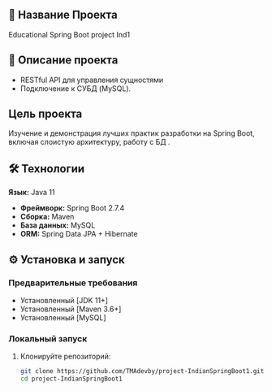 



## 🚀 Название Проекта
Educational Spring Boot project Ind1

## 🧩 Описание проекта
- RESTful API для управления сущностями
- Подключение к СУБД (MySQL).

## Цель проекта
Изучение и демонстрация лучших практик разработки на Spring Boot, включая слоистую архитектуру, работу с БД .

## 🛠️ Технологии
**Язык:** Java 11
- **Фреймворк:** Spring Boot 2.7.4
- **Сборка:** Maven 
- **База данных:** MySQL 
- **ORM:** Spring Data JPA + Hibernate

## ⚙️ Установка и запуск

### Предварительные требования

- Установленный [JDK 11+]
- Установленный [Maven 3.6+]
- Установленный [MySQL]

### Локальный запуск

1. Клонируйте репозиторий:
   ```bash
   git clone https://github.com/TMAdevby/project-IndianSpringBoot1.git
   cd project-IndianSpringBoot1
   
